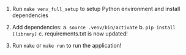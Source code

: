 1. Run `make venv_full_setup` to setup Python environment and install dependencies

2. Add dependencies:
   a. `source .venv/bin/activate`
   b. `pip install [library]`
   c. requirements.txt is now updated!

3. Run `make` or `make run` to run the application!
